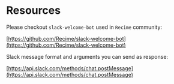 # Resources

Please checkout `slack-welcome-bot` used in `Recime` community:

[https://github.com/Recime/slack-welcome-bot](https://github.com/Recime/slack-welcome-bot)

Slack message format and arguments you can send as response:

[https://api.slack.com/methods/chat.postMessage](https://api.slack.com/methods/chat.postMessage)

